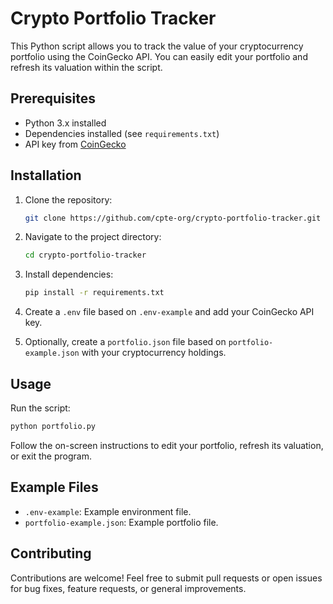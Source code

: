 # Crypto Portfolio Tracker

This Python script allows you to track the value of your cryptocurrency portfolio using the CoinGecko API. You can easily edit your portfolio and refresh its valuation within the script.

## Prerequisites

- Python 3.x installed
- Dependencies installed (see `requirements.txt`)
- API key from [CoinGecko](https://www.coingecko.com/en/api)

## Installation

1. Clone the repository:

    ```bash
    git clone https://github.com/cpte-org/crypto-portfolio-tracker.git
    ```

2. Navigate to the project directory:

    ```bash
    cd crypto-portfolio-tracker
    ```

3. Install dependencies:

    ```bash
    pip install -r requirements.txt
    ```

4. Create a `.env` file based on `.env-example` and add your CoinGecko API key.

5. Optionally, create a `portfolio.json` file based on `portfolio-example.json` with your cryptocurrency holdings.

## Usage

Run the script:

```bash
python portfolio.py
```

Follow the on-screen instructions to edit your portfolio, refresh its valuation, or exit the program.

## Example Files

- `.env-example`: Example environment file.
- `portfolio-example.json`: Example portfolio file.

## Contributing

Contributions are welcome! Feel free to submit pull requests or open issues for bug fixes, feature requests, or general improvements.
